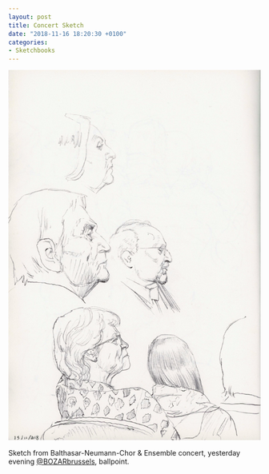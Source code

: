 ```yaml
---
layout: post
title: Concert Sketch
date: "2018-11-16 18:20:30 +0100"
categories:
- Sketchbooks
---
```


<img src="/images/Balthasar-Neumann-Chor-&-Ensemble_01.jpg"/>

Sketch from Balthasar-Neumann-Chor & Ensemble concert, yesterday evening [@BOZARbrussels](https://www.bozar.be/en), ballpoint.
